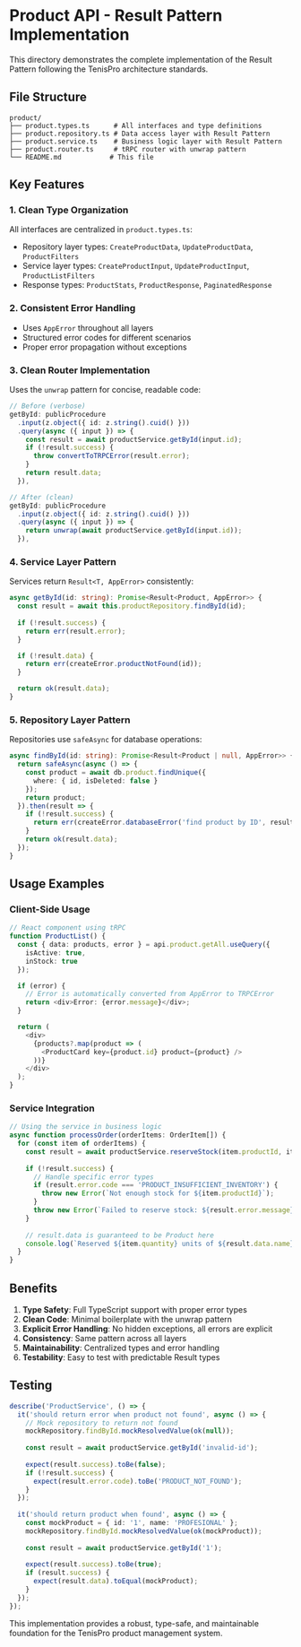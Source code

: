# Product API - Result Pattern Implementation

This directory demonstrates the complete implementation of the Result Pattern following the TenisPro architecture standards.

## File Structure

```
product/
├── product.types.ts      # All interfaces and type definitions
├── product.repository.ts # Data access layer with Result Pattern
├── product.service.ts    # Business logic layer with Result Pattern
├── product.router.ts     # tRPC router with unwrap pattern
└── README.md            # This file
```

## Key Features

### 1. Clean Type Organization
All interfaces are centralized in `product.types.ts`:
- Repository layer types: `CreateProductData`, `UpdateProductData`, `ProductFilters`
- Service layer types: `CreateProductInput`, `UpdateProductInput`, `ProductListFilters`
- Response types: `ProductStats`, `ProductResponse`, `PaginatedResponse`

### 2. Consistent Error Handling
- Uses `AppError` throughout all layers
- Structured error codes for different scenarios
- Proper error propagation without exceptions

### 3. Clean Router Implementation
Uses the `unwrap` pattern for concise, readable code:

```typescript
// Before (verbose)
getById: publicProcedure
  .input(z.object({ id: z.string().cuid() }))
  .query(async ({ input }) => {
    const result = await productService.getById(input.id);
    if (!result.success) {
      throw convertToTRPCError(result.error);
    }
    return result.data;
  }),

// After (clean)
getById: publicProcedure
  .input(z.object({ id: z.string().cuid() }))
  .query(async ({ input }) => {
    return unwrap(await productService.getById(input.id));
  }),
```

### 4. Service Layer Pattern
Services return `Result<T, AppError>` consistently:

```typescript
async getById(id: string): Promise<Result<Product, AppError>> {
  const result = await this.productRepository.findById(id);
  
  if (!result.success) {
    return err(result.error);
  }

  if (!result.data) {
    return err(createError.productNotFound(id));
  }

  return ok(result.data);
}
```

### 5. Repository Layer Pattern
Repositories use `safeAsync` for database operations:

```typescript
async findById(id: string): Promise<Result<Product | null, AppError>> {
  return safeAsync(async () => {
    const product = await db.product.findUnique({
      where: { id, isDeleted: false }
    });
    return product;
  }).then(result => {
    if (!result.success) {
      return err(createError.databaseError('find product by ID', result.error));
    }
    return ok(result.data);
  });
}
```

## Usage Examples

### Client-Side Usage

```typescript
// React component using tRPC
function ProductList() {
  const { data: products, error } = api.product.getAll.useQuery({
    isActive: true,
    inStock: true
  });

  if (error) {
    // Error is automatically converted from AppError to TRPCError
    return <div>Error: {error.message}</div>;
  }

  return (
    <div>
      {products?.map(product => (
        <ProductCard key={product.id} product={product} />
      ))}
    </div>
  );
}
```

### Service Integration

```typescript
// Using the service in business logic
async function processOrder(orderItems: OrderItem[]) {
  for (const item of orderItems) {
    const result = await productService.reserveStock(item.productId, item.quantity);
    
    if (!result.success) {
      // Handle specific error types
      if (result.error.code === 'PRODUCT_INSUFFICIENT_INVENTORY') {
        throw new Error(`Not enough stock for ${item.productId}`);
      }
      throw new Error(`Failed to reserve stock: ${result.error.message}`);
    }
    
    // result.data is guaranteed to be Product here
    console.log(`Reserved ${item.quantity} units of ${result.data.name}`);
  }
}
```

## Benefits

1. **Type Safety**: Full TypeScript support with proper error types
2. **Clean Code**: Minimal boilerplate with the unwrap pattern
3. **Explicit Error Handling**: No hidden exceptions, all errors are explicit
4. **Consistency**: Same pattern across all layers
5. **Maintainability**: Centralized types and error handling
6. **Testability**: Easy to test with predictable Result types

## Testing

```typescript
describe('ProductService', () => {
  it('should return error when product not found', async () => {
    // Mock repository to return not found
    mockRepository.findById.mockResolvedValue(ok(null));
    
    const result = await productService.getById('invalid-id');
    
    expect(result.success).toBe(false);
    if (!result.success) {
      expect(result.error.code).toBe('PRODUCT_NOT_FOUND');
    }
  });
  
  it('should return product when found', async () => {
    const mockProduct = { id: '1', name: 'PROFESIONAL' };
    mockRepository.findById.mockResolvedValue(ok(mockProduct));
    
    const result = await productService.getById('1');
    
    expect(result.success).toBe(true);
    if (result.success) {
      expect(result.data).toEqual(mockProduct);
    }
  });
});
```

This implementation provides a robust, type-safe, and maintainable foundation for the TenisPro product management system.

